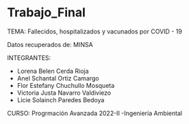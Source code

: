 # Trabajo_Final

TEMA: Fallecidos, hospitalizados y vacunados por COVID - 19

Datos recuperados de: MINSA 

INTEGRANTES:
* Lorena Belen Cerda Rioja
* Anel Schantal Ortiz Camargo
* Flor Estefany Chuchullo Mosqueta
* Victoria Justa Navarro Valdiviezo
* Licie Solainch Paredes Bedoya

CURSO: Progrmación Avanzada 2022-II
-Ingeniería Ambiental